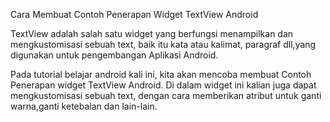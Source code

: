 Cara Membuat Contoh Penerapan Widget TextView Android

TextView adalah salah satu widget yang berfungsi menampilkan dan mengkustomisasi sebuah text, baik itu kata atau kalimat, paragraf dll,yang digunakan untuk pengembangan Aplikasi Android.

Pada tutorial belajar android kali ini, kita akan mencoba membuat Contoh Penerapan widget TextView Android. Di dalam widget ini kalian juga dapat mengkustomisasi sebuah text, dengan cara memberikan atribut untuk ganti warna,ganti ketebalan dan lain-lain.

